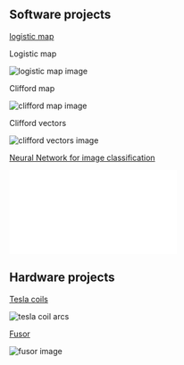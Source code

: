 
## Software projects 

[logistic map](https://github.com/blbadger/logistic-map)

Logistic map

![logistic map image]({{https://blbadger.github.io}}/Logistic_zoom.png)

Clifford map

![clifford map image]({{https://blbadger.github.io}}clifford_attractor(9,9).png)

Clifford vectors 

![clifford vectors image]({{https://blbadger.github.io}}clifford_attractor_vectors(9,9).png)

[Neural Network for image classification](//neural-network)

![neural network architecture]({{https://blbadger.github.io}}cNN_architecture.pdf)
 	
## Hardware projects

[Tesla coils](/tesla-coils.md)

![tesla coil arcs](https://blbadger.github.io/newtesla.jpg)



[Fusor](/fusor.md)

![fusor image]({{https://blbadger.github.io}}fusor-1-1.png)

